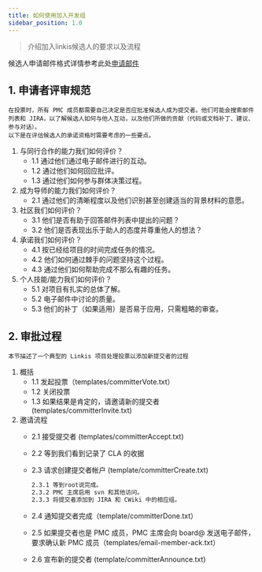 ```yaml
---
title: 如何使用加入开发组
sidebar_position: 1.0
---
```

> 介绍加入linkis候选人的要求以及流程

候选人申请邮件格式详情参考此处[申请邮件](https://inlong.apache.org/zh-CN/development/how-to-vote-a-committer-ppmc)
## 1. 申请者评审规范
    在投票时，所有 PMC 成员都需要自己决定是否应批准候选人成为提交者。他们可能会搜索邮件列表和 JIRA，以了解候选人如何与他人互动，以及他们所做的贡献（代码或文档补丁、建议、参与对话）。
    以下是在评估候选人的承诺资格时需要考虑的一些要点。
1. 与同行合作的能力我们如何评价？
   - 1.1 通过他们通过电子邮件进行的互动。
   - 1.2 通过他们如何回应批评。
   - 1.3 通过他们如何参与群体决策过程。
2. 成为导师的能力我们如何评价？  
   - 2.1 通过他们的清晰程度以及他们识别甚至创建适当的背景材料的意愿。
3. 社区我们如何评价？
   - 3.1 他们是否有助于回答邮件列表中提出的问题？
   - 3.2 他们是否表现出乐于助人的态度并尊重他人的想法？
4. 承诺我们如何评价？
   - 4.1 按已经给项目的时间完成任务的情况。
   - 4.2 他们如何通过棘手的问题坚持这个过程。
   - 4.3 通过他们如何帮助完成不那么有趣的任务。
5. 个人技能/能力我们如何评价？
   - 5.1 对项目有扎实的总体了解。
   - 5.2 电子邮件中讨论的质量。
   - 5.3 他们的补丁（如果适用）是否易于应用，只需粗略的审查。

## 2. 审批过程
    本节描述了一个典型的 Linkis 项目处理投票以添加新提交者的过程
1. 概括 
    - 1.1 发起投票（templates/committerVote.txt）
    - 1.2 关闭投票 
    - 1.3 如果结果是肯定的，请邀请新的提交者 (templates/committerInvite.txt)
2. 邀请流程
    - 2.1 接受提交者 (templates/committerAccept.txt)
    - 2.2 等到我们看到记录了 CLA 的收据
    - 2.3 请求创建提交者帐户 (template/committerCreate.txt)
        ```html
        2.3.1 等到root说完成。
        2.3.2 PMC 主席启用 svn 和其他访问。
        2.3.3 将提交者添加到 JIRA 和 CWiki 中的相应组。
        ```

    - 2.4 通知提交者完成（template/committerDone.txt）
    - 2.5 如果提交者也是 PMC 成员，PMC 主席会向 board@ 发送电子邮件，要求确认新 PMC 成员（templates/email-member-ack.txt）
    - 2.6 宣布新的提交者 (template/committerAnnounce.txt)
